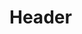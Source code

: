 <!-- TITLE: Training Center - Development Documentation V 0 2 -->
<!-- SUBTITLE: A quick summary of Development Documentation V 0 2 -->

# Header